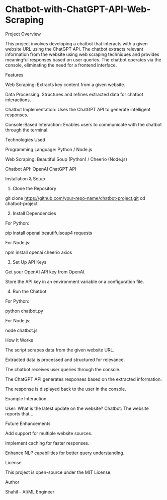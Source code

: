 # Chatbot-with-ChatGPT-API-Web-Scraping
Project Overview

This project involves developing a chatbot that interacts with a given website URL using the ChatGPT API. The chatbot extracts relevant information from the website using web scraping techniques and provides meaningful responses based on user queries. The chatbot operates via the console, eliminating the need for a frontend interface.

Features

Web Scraping: Extracts key content from a given website.

Data Processing: Structures and refines extracted data for chatbot interactions.

Chatbot Implementation: Uses the ChatGPT API to generate intelligent responses.

Console-Based Interaction: Enables users to communicate with the chatbot through the terminal.

Technologies Used

Programming Language: Python / Node.js

Web Scraping: Beautiful Soup (Python) / Cheerio (Node.js)

Chatbot API: OpenAI ChatGPT API

Installation & Setup

1. Clone the Repository

git clone https://github.com/your-repo-name/chatbot-project.git
cd chatbot-project

2. Install Dependencies

For Python:

pip install openai beautifulsoup4 requests

For Node.js:

npm install openai cheerio axios

3. Set Up API Keys

Get your OpenAI API key from OpenAI.

Store the API key in an environment variable or a configuration file.

4. Run the Chatbot

For Python:

python chatbot.py

For Node.js:

node chatbot.js

How It Works

The script scrapes data from the given website URL.

Extracted data is processed and structured for relevance.

The chatbot receives user queries through the console.

The ChatGPT API generates responses based on the extracted information.

The response is displayed back to the user in the console.

Example Interaction

User: What is the latest update on the website?
Chatbot: The website reports that...

Future Enhancements

Add support for multiple website sources.

Implement caching for faster responses.

Enhance NLP capabilities for better query understanding.

License

This project is open-source under the MIT License.

Author

Shahil - AI/ML Engineer
